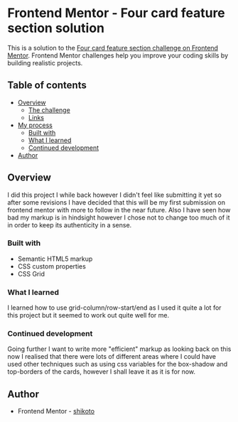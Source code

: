 # Frontend Mentor - Four card feature section solution

This is a solution to the [Four card feature section challenge on Frontend Mentor](https://www.frontendmentor.io/challenges/four-card-feature-section-weK1eFYK). Frontend Mentor challenges help you improve your coding skills by building realistic projects. 

## Table of contents

- [Overview](#overview)
  - [The challenge](#the-challenge)
  - [Links](#links)
- [My process](#my-process)
  - [Built with](#built-with)
  - [What I learned](#what-i-learned)
  - [Continued development](#continued-development)
- [Author](#author)

## Overview
I did this project I while back however I didn't feel like submitting it yet so after some revisions I have decided that this will be my first submission on frontend mentor with more to follow in the near future.
Also I have seen how bad my markup is in hindsight however I chose not to change too much of it in order to keep its authenticity in a sense.

### Built with
- Semantic HTML5 markup
- CSS custom properties
- CSS Grid

### What I learned
I learned how to use grid-column/row-start/end as I used it quite a lot for this project but it seemed to work out quite well for me.

### Continued development
Going further I want to write more "efficient" markup as looking back on this now I realised that there were lots of different areas where I could have used other techniques such as using css variables for the box-shadow and top-borders of the cards, however I shall leave it as it is for now.

## Author
- Frontend Mentor - [shikoto](https://www.frontendmentor.io/profile/shikot0)


